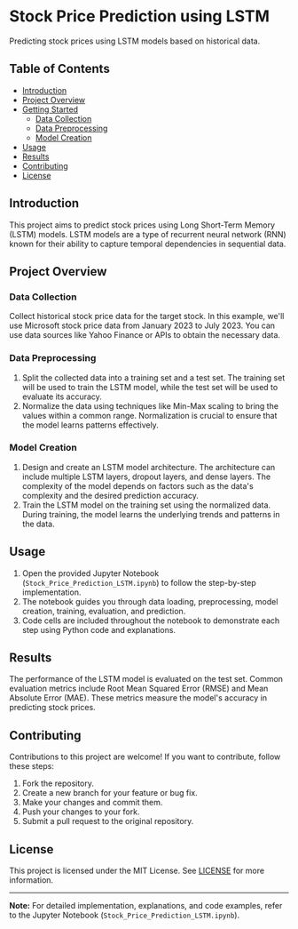 # Stock Price Prediction using LSTM

Predicting stock prices using LSTM models based on historical data.

## Table of Contents

- [Introduction](#introduction)
- [Project Overview](#project-overview)
- [Getting Started](#getting-started)
  - [Data Collection](#data-collection)
  - [Data Preprocessing](#data-preprocessing)
  - [Model Creation](#model-creation)
- [Usage](#usage)
- [Results](#results)
- [Contributing](#contributing)
- [License](#license)

## Introduction

This project aims to predict stock prices using Long Short-Term Memory (LSTM) models. LSTM models are a type of recurrent neural network (RNN) known for their ability to capture temporal dependencies in sequential data.

## Project Overview

### Data Collection

Collect historical stock price data for the target stock. In this example, we'll use Microsoft stock price data from January 2023 to July 2023. You can use data sources like Yahoo Finance or APIs to obtain the necessary data.

### Data Preprocessing

1. Split the collected data into a training set and a test set. The training set will be used to train the LSTM model, while the test set will be used to evaluate its accuracy.
2. Normalize the data using techniques like Min-Max scaling to bring the values within a common range. Normalization is crucial to ensure that the model learns patterns effectively.

### Model Creation

1. Design and create an LSTM model architecture. The architecture can include multiple LSTM layers, dropout layers, and dense layers. The complexity of the model depends on factors such as the data's complexity and the desired prediction accuracy.
2. Train the LSTM model on the training set using the normalized data. During training, the model learns the underlying trends and patterns in the data.

## Usage

1. Open the provided Jupyter Notebook (`Stock_Price_Prediction_LSTM.ipynb`) to follow the step-by-step implementation.
2. The notebook guides you through data loading, preprocessing, model creation, training, evaluation, and prediction.
3. Code cells are included throughout the notebook to demonstrate each step using Python code and explanations.

## Results

The performance of the LSTM model is evaluated on the test set. Common evaluation metrics include Root Mean Squared Error (RMSE) and Mean Absolute Error (MAE). These metrics measure the model's accuracy in predicting stock prices.

## Contributing

Contributions to this project are welcome! If you want to contribute, follow these steps:
1. Fork the repository.
2. Create a new branch for your feature or bug fix.
3. Make your changes and commit them.
4. Push your changes to your fork.
5. Submit a pull request to the original repository.

## License

This project is licensed under the MIT License. See [LICENSE](LICENSE) for more information.

---
**Note:** For detailed implementation, explanations, and code examples, refer to the Jupyter Notebook (`Stock_Price_Prediction_LSTM.ipynb`).
